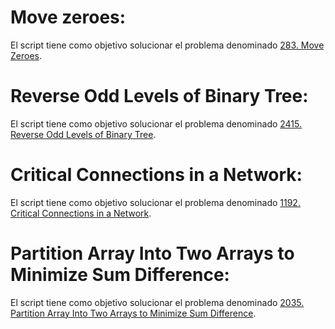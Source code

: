 # Move zeroes:
El script tiene como objetivo solucionar el problema denominado [283. Move Zeroes](https://leetcode.com/problems/move-zeroes/description/).
# Reverse Odd Levels of Binary Tree:
El script tiene como objetivo solucionar el problema denominado [2415. Reverse Odd Levels of Binary Tree](https://leetcode.com/problems/reverse-odd-levels-of-binary-tree/description/).
# Critical Connections in a Network:
El script tiene como objetivo solucionar el problema denominado [1192. Critical Connections in a Network](https://leetcode.com/problems/critical-connections-in-a-network/description/).
# Partition Array Into Two Arrays to Minimize Sum Difference:
El script tiene como objetivo solucionar el problema denominado [2035. Partition Array Into Two Arrays to Minimize Sum Difference](https://leetcode.com/problems/partition-array-into-two-arrays-to-minimize-sum-difference/description/).
